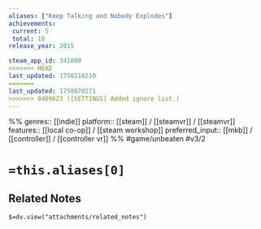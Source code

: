 ```yaml
---
aliases: ["Keep Talking and Nobody Explodes"]
achievements:
 current: 5
 total: 10
release_year: 2015

steam_app_id: 341800
<<<<<<< HEAD
last_updated: 1750218210
=======
last_updated: 1750870271
>>>>>>> 8409623 ([SETTINGS] Added ignore list.)
---
```

%%
genres:: [[indie]]
platform:: [[steam]] / [[steamvr]] / [[steamvr]]
features:: [[local co-op]] / [[steam workshop]]
preferred_input:: [[mkb]] / [[controller]] / [[controller vr]]
%%
#game/unbeaten
#v3/2

# `=this.aliases[0]`
## Related Notes
`$=dv.view("attachments/related_notes")`